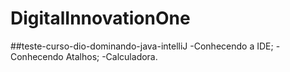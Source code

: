 # DigitalInnovationOne
##teste-curso-dio-dominando-java-intelliJ
-Conhecendo a IDE;
-Conhecendo Atalhos;
-Calculadora.
